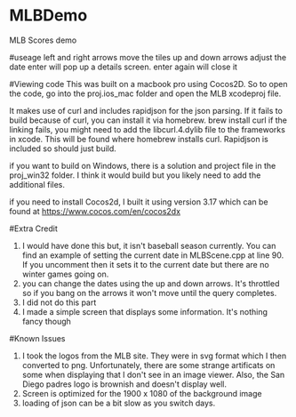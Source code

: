 # MLBDemo
MLB Scores demo

#useage
left and right arrows move the tiles
up and down arrows adjust the date
enter will pop up a details screen.  enter again will close it

#Viewing code
This was built on a macbook pro using Cocos2D.  So to open the code, go into the proj.ios_mac folder and open the MLB xcodeproj file.

It makes use of curl and includes rapidjson for the json parsing.  If it fails to build because of curl, you can install it via homebrew.  brew install curl
if the linking fails, you might need to add the libcurl.4.dylib file to the frameworks in xcode.  This will be found where homebrew installs curl.  Rapidjson is included so should just build.

if you want to build on Windows, there is a solution and project file in the proj_win32 folder.  I think it would build but you likely need to add the additional files.

if you need to install Cocos2d, I built it using version 3.17 which can be found at https://www.cocos.com/en/cocos2dx

#Extra Credit
1. I would have done this but, it isn't baseball season currently.  You can find an example of setting the current date in MLBScene.cpp at line 90.  If you uncomment then it sets it to the current date but there are no winter games going on.
2. you can change the dates using the up and down arrows.  It's throttled so if you bang on the arrows it won't move until the query completes.
3. I did not do this part
4. I made a simple screen that displays some information.  It's nothing fancy though

#Known Issues
1. I took the logos from the MLB site.  They were in svg format which I then converted to png.  Unfortunately, there are some strange artificats on some when displaying that I don't see in an image viewer.
Also, the San Diego padres logo is brownish and doesn't display well.
2. Screen is optimized for the 1900 x 1080 of the background image
3. loading of json can be a bit slow as you switch days.


